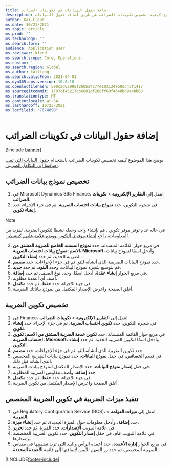 ```yaml
---
title: إضافة حقول البيانات في تكوينات الضرائب
description: يوضح هذا الموضوع كيفيه تخصيص تكوينات الضرائب عن طريق أضافه حقول البيانات.
author: Kai-Cloud
ms.date: 10/21/2021
ms.topic: article
ms.prod: ''
ms.technology: ''
ms.search.form: ''
audience: Application user
ms.reviewer: kfend
ms.search.scope: Core, Operations
ms.custom: ''
ms.search.region: Global
ms.author: kailiang
ms.search.validFrom: 2021-04-01
ms.dyn365.ops.version: 10.0.18
ms.openlocfilehash: 590c2d62995f260ba4277e1031349b0dc43f1417
ms.sourcegitcommit: 1707cf45217db6801df260ff60f4648bd9a4bb68
ms.translationtype: HT
ms.contentlocale: ar-SA
ms.lasthandoff: 10/23/2021
ms.locfileid: "7674890"
---
```

# <a name="add-data-fields-in-tax-configurations"></a>إضافة حقول البيانات في تكوينات الضرائب

[!include [banner](../includes/banner.md)]

يوضح هذا الموضوع كيفيه تخصيص تكوينات الضرائب باستخدام [حقول البيانات التي تمت اضافتها إلى التكامل الضريبي](tax-service-add-data-fields-tax-integration-by-extension.md).

## <a name="customize-the-tax-data-model"></a>تخصيص نموذج بيانات الضرائب

1. في Microsoft Dynamics 365 Finance، انتقل إلى **التقارير الإلكترونية** > **تكوينات الضرائب**.
2. في شجره التكوين، حدد **نموذج بيانات احتساب الضريبة**. ثم في جزء الإجراء، حدد **إنشاء تكوين**. 

  > [!NOTE] 
  > في حاله عدم توفر موفر تكوين ، قم بإنشاء واحد وجعله نشطا لتكوين الضريبة. لمزيد من المعلومات، راجع [إنشاء موفري التكوين ووضع علامة عليهم كنشطين](../../fin-ops-core/dev-itpro/analytics/tasks/er-configuration-provider-mark-it-active-2016-11.md).
  
3. في مربع حوار القائمة المنسدلة، حدد **نموذج المستند الخاضع للضريبة المشتق من الاسم: نموذج بيانات احتساب الضريبة، Microsoft**، وأدخل اسمًا لنموذج بيانات الضريبة الجديد، ثم حدد **إنشاء التكوين**.
4. حدد نموذج البيانات الضريبية الذي أنشأته للتو، ثم في جزء الإجراءات، حدد **مصمم**.
5. قم بتوسيع شجره نموذج البيانات، وحدد **البنود**، ثم حدد **جديد**.
6. في مربع الحوار **إنشاء عقدة**، أدخل اسمًا، وحدد نوع الصنف، ثم حدد **إضافة**.
7. أضف أي أعمدة مطلوبة.
8. في جزء الاجراء، حدد **حفظ**، ثم حدد **مكتمل**.
9. أغلق الصفحة واعرض الإصدار المكتمل من نموذج بياناتك الضريبية.

## <a name="customize-the-tax-configuration"></a>تخصيص تكوين الضريبة

1. في Finance، انتقل إلى **التقارير الإلكترونية** > **تكوينات الضرائب**.
2. في شجره التكوين، حدد **تكوين احتساب الضريبة**. ثم في جزء الإجراء، حدد **إنشاء تكوين**.
3. في مربع حوار القائمة المنسدلة، حدد **تكوين خدمة الضريبة المشتق من الاسم: تكوين احتساب الضريبة، Microsoft**، وأدخل اسمًا لتكوين الضريبة الجديد، ثم حدد **إنشاء التكوين**.
4. حدد تكوين الضريبة الذي أنشأته للتو، ثم في جزء الإجراءات، حدد **مصمم**.
5. في قسم **الخصائص**، في حقل **نموذج البيانات**، حدد نموذج بيانات الضريبة المخصص الذي أنشأته قبل ذلك.
6. في حقل **إصدار نموذج البيانات**، حدد الإصدار المكتمل لنموذج بيانات الضريبة.
7. حدد **إضافة**، وأضف مقاييس الضريبة المطلوبة.
8. في جزء الاجراء، حدد **حفظ**، ثم حدد **مكتمل**.
9. أغلق الصفحة واعرض الإصدار المكتمل من تكوين الضريبة.

## <a name="implement-tax-features-in-the-customized-tax-configuration"></a>تنفيذ ميزات الضريبة في تكوين الضريبة المخصص

1. في Regulatory Configuration Service (RCS)، انتقل إلى **ميزات العولمة** > **الضريبة**.
2. حدد **إضافة**، وأدخل معلومات حول الميزة الجديدة، ثم حدد **إنشاء ميزة**.
3. في علامة التبويب **الإصدارات**، حدد الميزة، ثم حدد **تحرير**.
4. في علامة التبويب **عام**، في حقل **إصدار التكوين**، حدد تكوين الضريبة المخصصة وإصدارها.
5. في مربع الحوار **إدارة الأعمدة**، حدد أعمده الرأس والبند التي تريد تضمينها في مقياس الضريبة المخصص، ثم حدد زر السهم الأيمن لإضافتها إلى قائمة **الأعمدة المحددة**.


[!INCLUDE[footer-include](../../includes/footer-banner.md)]
